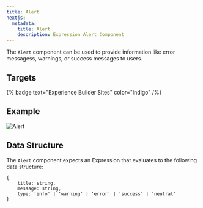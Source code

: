 ```yaml
---
title: Alert
nextjs:
  metadata:
    title: Alert
    description: Expression Alert Component
---
```


The `Alert` component can be used to provide information like error messagess, warnings, or success messages to users.

## Targets

{% badge text="Experience Builder Sites" color="indigo" /%}

## Example

![Alert](./../../assets/components/alert/alert.png)

## Data Structure

The `Alert` component expects an Expression that evaluates to the following
data structure:

```
{
    title: string,
    message: string,
    type: 'info' | 'warning' | 'error' | 'success' | 'neutral'
}
```
